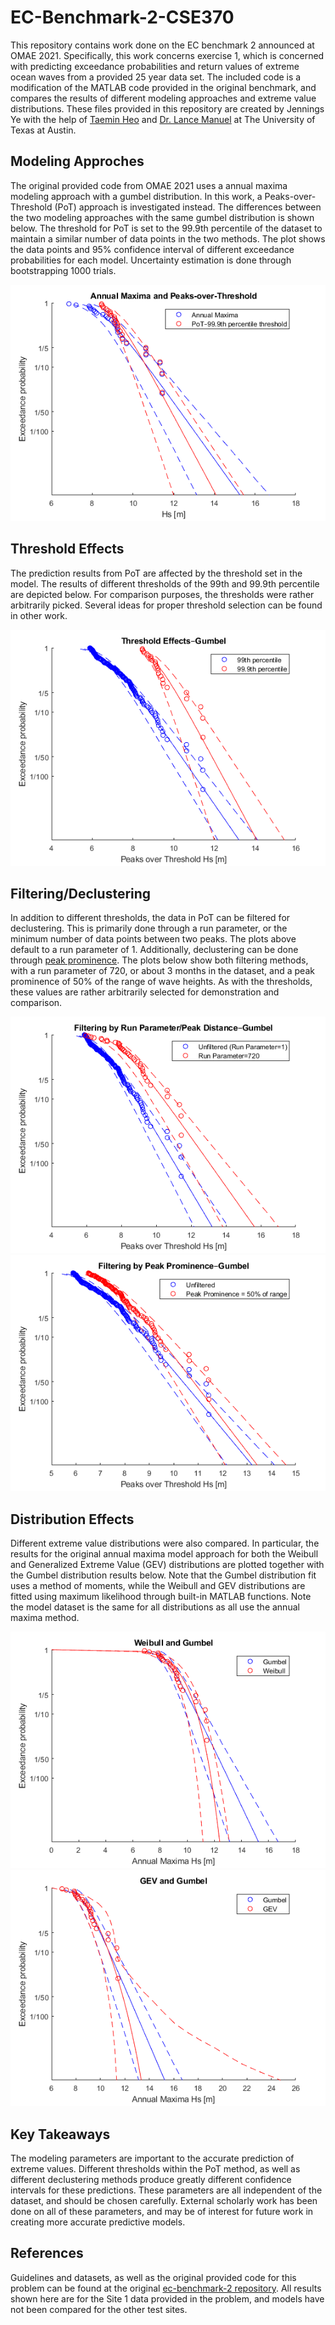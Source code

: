 # EC-Benchmark-2-CSE370
This repository contains work done on the EC benchmark 2 announced at OMAE 2021. Specifically, this work concerns exercise 1, which is concerned with predicting exceedance probabilities and return values of extreme ocean waves from a provided 25 year data set. The included code is a modification of the MATLAB code provided in the original benchmark, and compares the results of different modeling approaches and extreme value distributions. These files provided in this repository are created by Jennings Ye with the help of [Taemin Heo](http://taeminheo.com) and [Dr. Lance Manuel](https://lancemanuel.netlify.app/) at The University of Texas at Austin.

## Modeling Approches
The original provided code from OMAE 2021 uses a annual maxima modeling approach with a gumbel distribution. In this work, a Peaks-over-Threshold (PoT) approach is investigated instead. The differences between the two modeling approaches with the same gumbel distribution is shown below. The threshold for PoT is set to the 99.9th percentile of the dataset to maintain a similar number of data points in the two methods. The plot shows the data points and 95% confidence interval of different exceedance probabilities for each model. Uncertainty estimation is done through bootstrapping 1000 trials.

![ModelingApproach](/plots/Annmax-PoT_Gumbel.png)

## Threshold Effects
The prediction results from PoT are affected by the threshold set in the model. The results of different thresholds of the 99th and 99.9th percentile are depicted below. For comparison purposes, the thresholds were rather arbitrarily picked. Several ideas for proper threshold selection can be found in other work.

![ThresholdEffects](/plots/ThresholdEffects_Gumbel.png)

## Filtering/Declustering
In addition to different thresholds, the data in PoT can be filtered for declustering. This is primarily done through a run parameter, or the minimum number of data points between two peaks. The plots above default to a run parameter of 1. Additionally, declustering can be done through [peak prominence](https://www.mathworks.com/help/signal/ug/prominence.html). The plots below show both filtering methods, with a run parameter of 720, or about 3 months in the dataset, and a peak prominence of 50% of the range of wave heights. As with the thresholds, these values are rather arbitrarily selected for demonstration and comparison.

![DistanceFiltering](/plots/DistanceFiltering_Gumbel.png) 
![ProminenceFiltering](/plots/ProminenceFiltering_Gumbel.png)

## Distribution Effects
Different extreme value distributions were also compared. In particular, the results for the original annual maxima model approach for both the Weibull and Generalized Extreme Value (GEV) distributions are plotted together with the Gumbel distribution results below. Note that the Gumbel distribution fit uses a method of moments, while the Weibull and GEV distributions are fitted using maximum likelihood through built-in MATLAB functions. Note the model dataset is the same for all distributions as all use the annual maxima method.

![Weibull](/plots/WeibullGumbelAnnmax.png) 
![GEV](/plots/GEVGumbelAnnmax.png)


## Key Takeaways
The modeling parameters are important to the accurate prediction of extreme values. Different thresholds within the PoT method, as well as different declustering methods produce greatly different confidence intervals for these predictions. These parameters are all independent of the dataset, and should be chosen carefully. External scholarly work has been done on all of these parameters, and may be of interest for future work in creating more accurate predictive models.

## References
Guidelines and datasets, as well as the original provided code for this problem can be found at the original [ec-benchmark-2 repository](https://github.com/ec-benchmark-organizers/ec-benchmark-2). All results shown here are for the Site 1 data provided in the problem, and models have not been compared for the other test sites.
